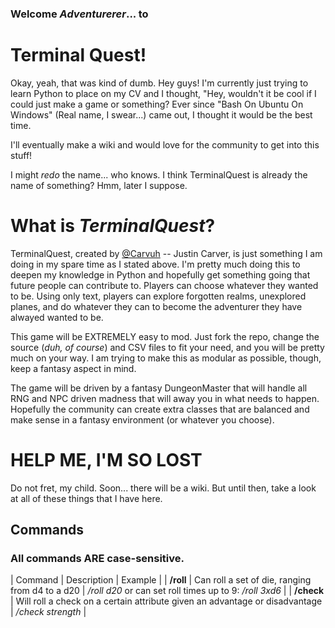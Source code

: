 ### Welcome *Adventurerer*... to
# Terminal Quest!

Okay, yeah, that was kind of dumb. Hey guys! I'm currently just trying to learn Python to place on my CV and I thought, "Hey, wouldn't it be cool if I could just make a game or something? Ever since "Bash On Ubuntu On Windows" (Real name, I swear...) came out, I thought it would be the best time.

I'll eventually make a wiki and would love for the community to get into this stuff!

I might *redo* the name... who knows. I think TerminalQuest is already the name of something? Hmm, later I suppose.

# What is *TerminalQuest*?

TerminalQuest, created by [@Carvuh](http://www.twitter.com/Carvuh) -- Justin Carver, is just something I am doing in my spare time as I stated above. I'm pretty much doing this to deepen my knowledge in Python and hopefully get something going that future people can contribute to. Players can choose whatever they wanted to be. Using only text, players can explore forgotten realms, unexplored planes, and do whatever they can to become the adventurer they have alwayed wanted to be.

This game will be EXTREMELY easy to mod. Just fork the repo, change the source (*duh, of course*) and CSV files to fit your need, and you will be pretty much on your way. I am trying to make this as modular as possible, though, keep a fantasy aspect in mind.

The game will be driven by a fantasy DungeonMaster that will handle all RNG and NPC driven madness that will away you in what needs to happen. Hopefully the community can create extra classes that are balanced and make sense in a fantasy environment (or whatever you choose).

# HELP ME, I'M SO LOST

Do not fret, my child. Soon... there will be a wiki. But until then, take a look at all of these things that I have here.

## Commands
### All commands **ARE** case-sensitive.
| Command | Description | Example |
| **/roll**   | Can roll a set of die, ranging from d4 to a d20 | */roll d20* or can set roll times up to 9: */roll 3xd6* |
| **/check**  | Will roll a check on a certain attribute given an advantage or disadvantage | */check strength* |

